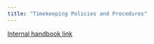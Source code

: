 ```yaml
---
title: "Timekeeping Policies and Procedures"
---
```


[Internal handbook link](https://internal.gitlab.com/handbook/finance/payroll/timekeeping/)
